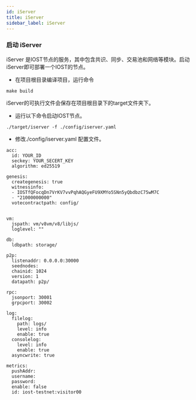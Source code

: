 ```yaml
---
id: iServer
title: iServer
sidebar_label: iServer
---
```


### 启动 iServer
iServer 是IOST节点的服务，其中包含共识、同步、交易池和网络等模块。启动iServer即可部署一个IOST的节点。

* 在项目根目录编译项目，运行命令

```
make build
```
iServer的可执行文件会保存在项目根目录下的target文件夹下。

* 运行以下命令启动IOST节点。

```
./target/iserver -f ./config/iserver.yaml
```

* 修改./config/iserver.yaml 配置文件。

```
acc:
  id: YOUR_ID
  seckey: YOUR_SECERT_KEY
  algorithm: ed25519
```

```
genesis:
  creategenesis: true
  witnessinfo:
  - IOSTfQFocqDn7VrKV7vvPqhAQGyeFU9XMYo5SNn5yQbdbzC75wM7C
  - "21000000000"
  votecontractpath: config/
```

```

vm:
  jspath: vm/v8vm/v8/libjs/
  loglevel: ""

```

```
db:
  ldbpath: storage/
```

```
p2p:
  listenaddr: 0.0.0.0:30000
  seednodes:
  chainid: 1024
  version: 1
  datapath: p2p/
```

```
rpc:
  jsonport: 30001
  grpcport: 30002
```

```
log:
  filelog:
    path: logs/
    level: info
    enable: true
  consolelog:
    level: info
    enable: true
  asyncwrite: true
```

```
metrics:
  pushAddr:
  username:
  password:
  enable: false
  id: iost-testnet:visitor00
```
